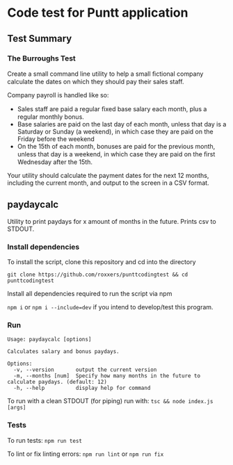 # Code test for Puntt application

## Test Summary

### The Burroughs Test

Create a small command line utility to help a small ﬁctional company calculate the dates on which they should pay their sales staff.

Company payroll is handled like so:

- Sales staff are paid a regular ﬁxed base salary each month, plus a regular monthly bonus.
- Base salaries are paid on the last day of each month, unless that day is a Saturday or Sunday (a weekend), in which case they are paid on the Friday before the weekend
- On the 15th of each month, bonuses are paid for the previous month, unless that day is a weekend, in which case they are paid on the ﬁrst Wednesday after the 15th.

Your utility should calculate the payment dates for the next 12 months, including the current month, and output to the screen in a CSV format.

## paydaycalc

Utility to print paydays for x amount of months in the future. Prints csv to STDOUT.

### Install dependencies

To install the script, clone this repository and cd into the directory

`git clone https://github.com/roxxers/punttcodingtest && cd punttcodingtest`

Install all dependencies required to run the script via npm

`npm i` or `npm i --include=dev` if you intend to develop/test this program.

### Run

```text
Usage: paydaycalc [options]

Calculates salary and bonus paydays.

Options:
  -v, --version       output the current version
  -m, --months [num]  Specify how many months in the future to calculate paydays. (default: 12)
  -h, --help          display help for command
```

To run with a clean STDOUT (for piping) run with:
`tsc && node index.js [args]`

### Tests

To run tests:
`npm run test`

To lint or fix linting errors:
`npm run lint` or `npm run fix`
